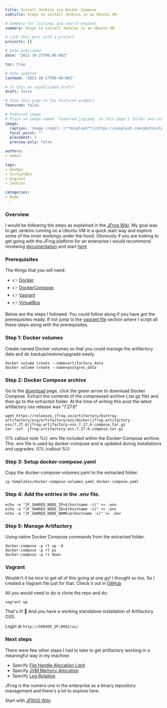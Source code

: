 ```yaml
---
title: Install Jenkins via Docker Compose
subtitle: Steps to install Jenkins in an Ubuntu VM.

# Summary for listings and search engines
summary: Steps to install Jenkins in an Ubuntu VM.

# Link this post with a project
projects: []

# Date published
date: "2021-10-27T00:00:00Z"

toc: true

# Date updated
lastmod: "2021-10-27T00:00:00Z"

# Is this an unpublished draft?
draft: false

# Show this page in the Featured widget?
featured: false

# Featured image
# Place an image named `featured.jpg/png` in this page's folder and customize its options here.
image:
  caption: 'Image credit: [**Unsplash**](https://unsplash.com/photos/CpkOjOcXdUY)'
  focal_point: ""
  placement: 2
  preview_only: false

authors:
- admin

tags:
- DevOps
- VirtualBox
- Vagrant
- Jenkins

categories:
- Demo
---
```


### Overview

I would be following the steps as explained in the [JFrog Wiki](https://www.jfrog.com/confluence/display/JFROG/Installing+Artifactory#InstallingArtifactory-docker_volumes).
My goal was to get Jenkins running on a Ubuntu VM in a quick start way and explore some of the inner workings under the hood. Obviously if you are looking to get going with the JFrog platform for an enterprise I would recommend reviewing [documentation](https://www.jfrog.com/confluence/display/JFROG/Installing+the+JFrog+Platform) and start [here](https://jfrog.com/artifactory/)

### Prerequisites

The things that you will need:

- 👉 [Docker](https://docs.docker.com/engine/install/ubuntu/)
- 👉 [DockerCompose](https://docs.docker.com/compose/install/)
- 👉 [Vagrant](https://www.vagrantup.com/downloads)
- 👉 [VirtualBox](https://www.virtualbox.org/wiki/Downloads/)

Below are the steps I followed. You could follow along if you have got the prerequisites ready.
If not jump to the [vagrant file](/post/artifactory/#vagrant) section where I script all these steps along with the prerequisites.

### Step 1: Docker volumes

Create named Docker volumes so that you could manage the artifactory data and do backup/restore/upgrade easily.

```
docker volume create --name=artifactory_data
docker volume create --name=postgres_data
```

### Step 2: Docker Compose archive

Go to the [download](https://jfrog.com/open-source/) page, click the green arrow to download Docker Compose. Extract the contents of the compressed archive (.tar.gz file) and then go to the extracted folder. At the time of writing this post the latest artifactory oss release was "7.27.6"

```
wget https://releases.jfrog.io/artifactory/bintray-artifactory/org/artifactory/oss/docker/jfrog-artifactory-oss/7.27.6/jfrog-artifactory-oss-7.27.6-compose.tar.gz
tar -xvf  jfrog-artifactory-oss-7.27.6-compose.tar.gz
```

{{% callout note %}}
.env file included within the Docker-Compose archive. This .env file is used by docker-compose and is updated during installations and upgrades.
{{% /callout %}}

### Step 3: Setup docker-compose.yaml
Copy the docker-compose-volumes.yaml to the extracted folder.
```
cp templates/docker-compose-volumes.yaml docker-compose.yaml
```

### Step 4: Add the entries in the .env file.       

```
echo -e "JF_SHARED_NODE_IP=$(hostname -i)" >> .env
echo -e "JF_SHARED_NODE_ID=$(hostname -s)" >> .env
echo -e "JF_SHARED_NODE_NAME=$(hostname -s)" >> .env
```

### Step 5: Manage Artifactory

Using native Docker Compose commands from the extracted folder.

```
docker-compose -p rt up -d
docker-compose -p rt ps
docker-compose -p rt down
```

### Vagrant

Wouldn't it be nice to get all of this going at one go! I thought so too. So I created a Vagrant file just for that.
Check it out in [GitHub](https://github.com/avijitliberty/vagrant-virtualbox-docker-artifactory.git)

All you would need to do is clone the repo and do:
```
vagrant up
```

That's it! :dash: And you have a working standalone installation of Artifactory OSS.

Login at ```http://SERVER_IP:8082/ui/```

### Next steps

There were few other steps I had to take to get artifactory working in a meaningful way in my machine:

* Specify [File Handle Allocation Limit](https://www.jfrog.com/confluence/display/JFROG/System+Requirements#SystemRequirements-Xray-FileHandleAllocationLimit)
* Specify [JVM Memory Allocation](https://www.jfrog.com/confluence/display/JFROG/System+Requirements#SystemRequirements-Java)
* Specify [Log Rotation](https://www.jfrog.com/confluence/display/JFROG/Logging#Logging-ConsoleLog.1)

JFrog is the numero uno in the enterprise as a binary repository management and there's a lot to explore here.

Start with [JFROG Wiki](https://www.jfrog.com/confluence/display/JFROG/Get+Started)
